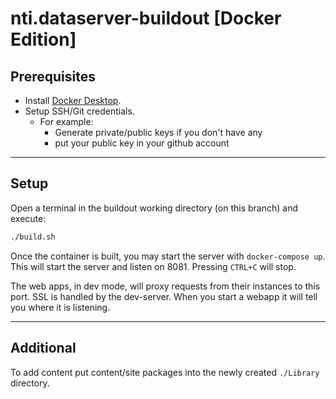 # nti.dataserver-buildout [Docker Edition]

## Prerequisites

- Install [Docker Desktop](https://www.docker.com/products/docker-desktop).
- Setup SSH/Git credentials.
  - For example:
    - Generate private/public keys if you don't have any
    - put your public key in your github account

---

## Setup

Open a terminal in the buildout working directory (on this branch) and execute:

```sh
./build.sh
```

Once the container is built, you may start the server with `docker-compose up`. This will start the server and listen on 8081. Pressing `CTRL+C` will stop. 

The web apps, in dev mode, will proxy requests from their instances to this port. SSL is handled by the dev-server. When you start a webapp it will tell you where it is listening.

---

## Additional

To add content put content/site packages into the newly created `./Library` directory.
